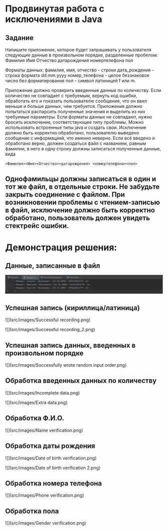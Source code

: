 # Продвинутая работа с исключениями в Java
## Задание
Напишите приложение, которое будет запрашивать у пользователя следующие данные в произвольном порядке,
разделенные пробелом:
Фамилия Имя Отчество датарождения номертелефона пол

Форматы данных:
фамилия, имя, отчество - строки
дата_рождения - строка формата dd.mm.yyyy
номер_телефона - целое беззнаковое число без форматирования
пол - символ латиницей f или m.

Приложение должно проверить введенные данные по количеству. Если количество не совпадает с требуемым,
вернуть код ошибки, обработать его и показать пользователю сообщение, что он ввел меньше и больше данных, чем требуется.
Приложение должно попытаться распарсить полученные значения и выделить из них требуемые параметры. Если форматы
данных не совпадают, нужно бросить исключение, соответствующее типу проблемы. Можно использовать встроенные типы java
и создать свои. Исключение должно быть корректно обработано, пользователю выведено сообщение с информацией,
что именно неверно.
Если всё введено и обработано верно, должен создаться файл с названием, равным фамилии, в него в одну строку
должны записаться полученные данные, вида

    <Фамилия><Имя><Отчество><датарождения> <номертелефона><пол>

Однофамильцы должны записаться в один и тот же файл, в отдельные строки.
Не забудьте закрыть соединение с файлом.
При возникновении проблемы с чтением-записью в файл, исключение должно быть корректно обработано, пользователь
должен увидеть стектрейс ошибки.
---------------------------------------------------------------------------------------------------------------------

# Демонстрация решения:

## Данные, записанные в файл
![Data in file.png](src%2Fimages%2FData%20in%20file.png)

## Успешная запись (кириллица/латиница)
![](src/images/Successful recording.png)

![](src/images/Successful recording_2.png)

## Успешная запись данных, введенных в произвольном порядке
![](src/images/Successfully wrote random input order.png)

## Обработка введенных данных по количеству
![](src/images/Incomplete data.png)

![](src/images/Extra data.png)

## Обработка Ф.И.О.
![](src/images/Name verification.png)

## Обработка даты рождения
![](src/images/Date of birth verification.png)

![](src/images/Date of birth verification 2.png)

## Обработка номера телефона
![](src/images/Phone verification.png)

## Обработка пола
![](src/images/Gender verification.png)

